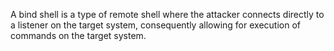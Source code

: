 A bind shell is a type of remote shell where the attacker connects directly to a listener on the target system, consequently allowing for execution of commands on the target system.
